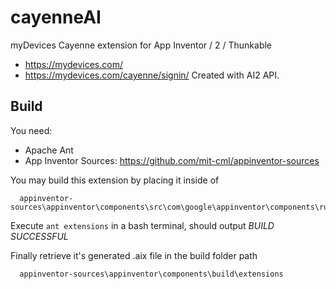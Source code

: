 # cayenneAI
myDevices Cayenne extension for App Inventor / 2 / Thunkable
- https://mydevices.com/
- https://mydevices.com/cayenne/signin/
Created with AI2 API.

## Build
You need:
- Apache Ant
- App Inventor Sources: https://github.com/mit-cml/appinventor-sources

You may build this extension by placing it inside of
```
  appinventor-sources\appinventor\components\src\com\google\appinventor\components\runtime
 ```
Execute ``` ant extensions ``` in a bash terminal, should output *BUILD SUCCESSFUL*

Finally retrieve it's generated .aix file in the build folder path
```
  appinventor-sources\appinventor\components\build\extensions
```
